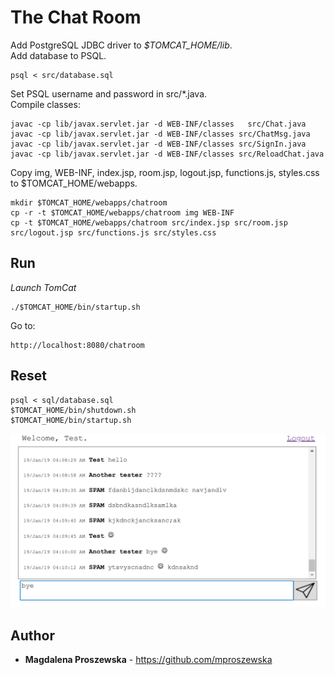 # The Chat Room
Add PostgreSQL JDBC driver to *$TOMCAT_HOME/lib*. <br />
Add database to PSQL.
```
psql < src/database.sql
```
Set PSQL username and password in src/*.java. <br />
Compile classes:
```
javac -cp lib/javax.servlet.jar -d WEB-INF/classes   src/Chat.java 
javac -cp lib/javax.servlet.jar -d WEB-INF/classes src/ChatMsg.java
javac -cp lib/javax.servlet.jar -d WEB-INF/classes src/SignIn.java
javac -cp lib/javax.servlet.jar -d WEB-INF/classes src/ReloadChat.java
```
Copy img, WEB-INF, index.jsp, room.jsp, logout.jsp, functions.js, styles.css to $TOMCAT_HOME/webapps.
```
mkdir $TOMCAT_HOME/webapps/chatroom
cp -r -t $TOMCAT_HOME/webapps/chatroom img WEB-INF
cp -t $TOMCAT_HOME/webapps/chatroom src/index.jsp src/room.jsp src/logout.jsp src/functions.js src/styles.css
```
## Run
 *Launch TomCat*
```
./$TOMCAT_HOME/bin/startup.sh
```
Go to:
```
http://localhost:8080/chatroom
```
## Reset 
```
psql < sql/database.sql
$TOMCAT_HOME/bin/shutdown.sh
$TOMCAT_HOME/bin/startup.sh
```

![Alt text](img/ss.png "")
## Author
* **Magdalena Proszewska** - https://github.com/mproszewska
